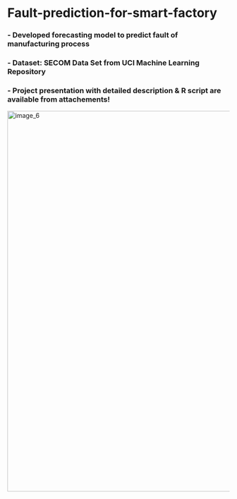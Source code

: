 # Fault-prediction-for-smart-factory
### - Developed forecasting model to predict fault of manufacturing process
### - Dataset: SECOM Data Set from UCI Machine Learning Repository
### - Project presentation with detailed description & R script are available from attachements!

<img width="863" alt="image_6" src="https://user-images.githubusercontent.com/72280119/95201365-20d79480-07e0-11eb-948b-773e6afaa55d.png">
